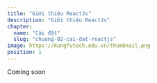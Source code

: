 ```yaml
---
title: "Giới thiệu ReactJs"
description: "Giới thiệu ReactJs"
chapter:
  name: "Cài đặt"
  slug: "chuong-02-cai-dat-reactjs"
image: https://kungfutech.edu.vn/thumbnail.png
position: 1
---
```


Coming soon
